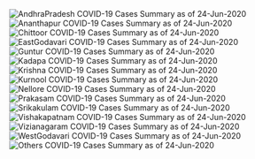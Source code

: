 
<img src="https://deepuhub.github.io/COVID-19/GraphsGenerated/24-Jun-2020/AndhraPradesh_24-Jun-2020.jpg" alt="AndhraPradesh COVID-19 Cases Summary as of 24-Jun-2020">
 <br>										  
<img src="https://deepuhub.github.io/COVID-19/GraphsGenerated/24-Jun-2020/Ananthapur_24-Jun-2020.jpg" alt="Ananthapur COVID-19 Cases Summary as of 24-Jun-2020">
 <br>										  
<img src="https://deepuhub.github.io/COVID-19/GraphsGenerated/24-Jun-2020/Chittoor_24-Jun-2020.jpg" alt="Chittoor COVID-19 Cases Summary as of 24-Jun-2020">
 <br>										  
<img src="https://deepuhub.github.io/COVID-19/GraphsGenerated/24-Jun-2020/EastGodavari_24-Jun-2020.jpg" alt="EastGodavari COVID-19 Cases Summary as of 24-Jun-2020">
 <br>										  
<img src="https://deepuhub.github.io/COVID-19/GraphsGenerated/24-Jun-2020/Guntur_24-Jun-2020.jpg" alt="Guntur COVID-19 Cases Summary as of 24-Jun-2020">
 <br>										  
<img src="https://deepuhub.github.io/COVID-19/GraphsGenerated/24-Jun-2020/Kadapa_24-Jun-2020.jpg" alt="Kadapa COVID-19 Cases Summary as of 24-Jun-2020">
 <br>										  
<img src="https://deepuhub.github.io/COVID-19/GraphsGenerated/24-Jun-2020/Krishna_24-Jun-2020.jpg" alt="Krishna COVID-19 Cases Summary as of 24-Jun-2020">
 <br>										  
<img src="https://deepuhub.github.io/COVID-19/GraphsGenerated/24-Jun-2020/Kurnool_24-Jun-2020.jpg" alt="Kurnool COVID-19 Cases Summary as of 24-Jun-2020">
 <br>										  
<img src="https://deepuhub.github.io/COVID-19/GraphsGenerated/24-Jun-2020/Nellore_24-Jun-2020.jpg" alt="Nellore COVID-19 Cases Summary as of 24-Jun-2020">
 <br>										  
<img src="https://deepuhub.github.io/COVID-19/GraphsGenerated/24-Jun-2020/Prakasam_24-Jun-2020.jpg" alt="Prakasam COVID-19 Cases Summary as of 24-Jun-2020">
 <br>										  
<img src="https://deepuhub.github.io/COVID-19/GraphsGenerated/24-Jun-2020/Srikakulam_24-Jun-2020.jpg" alt="Srikakulam COVID-19 Cases Summary as of 24-Jun-2020">
 <br>										  
<img src="https://deepuhub.github.io/COVID-19/GraphsGenerated/24-Jun-2020/Vishakapatnam_24-Jun-2020.jpg" alt="Vishakapatnam COVID-19 Cases Summary as of 24-Jun-2020">
 <br>										  
<img src="https://deepuhub.github.io/COVID-19/GraphsGenerated/24-Jun-2020/Vizianagaram_24-Jun-2020.jpg" alt="Vizianagaram COVID-19 Cases Summary as of 24-Jun-2020">
 <br>										  
<img src="https://deepuhub.github.io/COVID-19/GraphsGenerated/24-Jun-2020/WestGodavari_24-Jun-2020.jpg" alt="WestGodavari COVID-19 Cases Summary as of 24-Jun-2020">
 <br>
 <img src="https://deepuhub.github.io/COVID-19/GraphsGenerated/24-Jun-2020/Others_24-Jun-2020.jpg" alt="Others COVID-19 Cases Summary as of 24-Jun-2020">
 <br>

